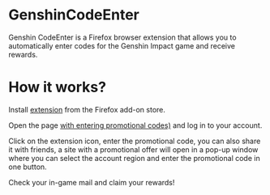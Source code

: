 # GenshinCodeEnter
Genshin CodeEnter is a Firefox browser extension that allows you to automatically enter codes for the Genshin Impact game and receive rewards.

# How it works?
Install [extension](https://addons.mozilla.org/firefox/addon/genshin-codeenter/) from the Firefox add-on store.

Open the page [with entering promotional codes)](https://genshin.hoyoverse.com/gift) and log in to your account.

Click on the extension icon, enter the promotional code, you can also share it with friends, a site with a promotional offer will open in a pop-up window where you can select the account region and enter the promotional code in one button.

Check your in-game mail and claim your rewards!
